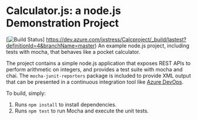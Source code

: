 Calculator.js: a node.js Demonstration Project
==============================================

[![Build Status](https://dev.azure.com/jxstress/Calcproject/_apis?build/status/jxstress.calculator?branchName=master)]
https://dev.azure.com/jxstress/Calcproject/_build/lastest?definitionId=4&branchName=master)
An example node.js project, including tests with mocha, that behaves like
a pocket calculator.

The project contains a simple node.js application that exposes REST APIs
to perform arithmetic on integers, and provides a test suite with mocha
and chai.  The `mocha-junit-reporters` package is included to provide XML
output that can be presented in a continuous integration tool like
[Azure DevOps](https://azure.com/devops).

To build, simply:

1. Runs `npm install` to install dependencies.
2. Runs `npm test` to run Mocha and execute the unit tests.

